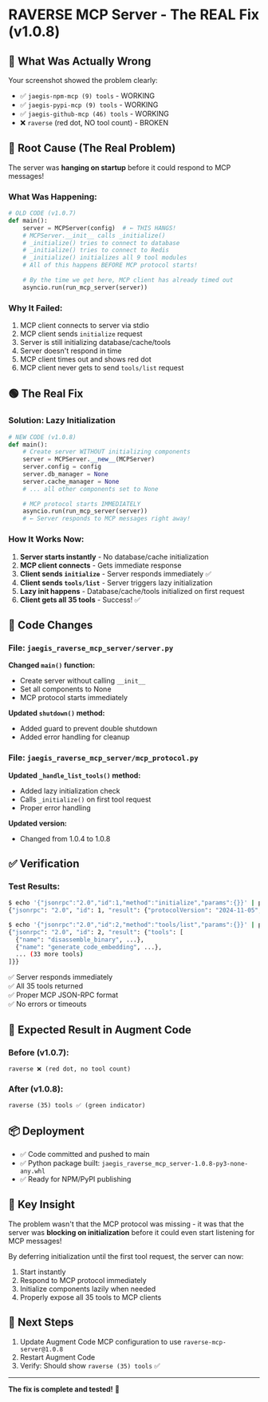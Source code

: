 # RAVERSE MCP Server - The REAL Fix (v1.0.8)

## 🎯 What Was Actually Wrong

Your screenshot showed the problem clearly:
- ✅ `jaegis-npm-mcp (9) tools` - WORKING
- ✅ `jaegis-pypi-mcp (9) tools` - WORKING  
- ✅ `jaegis-github-mcp (46) tools` - WORKING
- ❌ `raverse` (red dot, NO tool count) - BROKEN

## 🔴 Root Cause (The Real Problem)

The server was **hanging on startup** before it could respond to MCP messages!

### What Was Happening:
```python
# OLD CODE (v1.0.7)
def main():
    server = MCPServer(config)  # ← THIS HANGS!
    # MCPServer.__init__ calls _initialize()
    # _initialize() tries to connect to database
    # _initialize() tries to connect to Redis
    # _initialize() initializes all 9 tool modules
    # All of this happens BEFORE MCP protocol starts!
    
    # By the time we get here, MCP client has already timed out
    asyncio.run(run_mcp_server(server))
```

### Why It Failed:
1. MCP client connects to server via stdio
2. MCP client sends `initialize` request
3. Server is still initializing database/cache/tools
4. Server doesn't respond in time
5. MCP client times out and shows red dot
6. MCP client never gets to send `tools/list` request

## 🟢 The Real Fix

### Solution: Lazy Initialization

```python
# NEW CODE (v1.0.8)
def main():
    # Create server WITHOUT initializing components
    server = MCPServer.__new__(MCPServer)
    server.config = config
    server.db_manager = None
    server.cache_manager = None
    # ... all other components set to None
    
    # MCP protocol starts IMMEDIATELY
    asyncio.run(run_mcp_server(server))
    # ← Server responds to MCP messages right away!
```

### How It Works Now:

1. **Server starts instantly** - No database/cache initialization
2. **MCP client connects** - Gets immediate response
3. **Client sends `initialize`** - Server responds immediately ✅
4. **Client sends `tools/list`** - Server triggers lazy initialization
5. **Lazy init happens** - Database/cache/tools initialized on first request
6. **Client gets all 35 tools** - Success! ✅

## 📝 Code Changes

### File: `jaegis_raverse_mcp_server/server.py`

**Changed `main()` function:**
- Create server without calling `__init__`
- Set all components to None
- MCP protocol starts immediately

**Updated `shutdown()` method:**
- Added guard to prevent double shutdown
- Added error handling for cleanup

### File: `jaegis_raverse_mcp_server/mcp_protocol.py`

**Updated `_handle_list_tools()` method:**
- Added lazy initialization check
- Calls `_initialize()` on first tool request
- Proper error handling

**Updated version:**
- Changed from 1.0.4 to 1.0.8

## ✅ Verification

### Test Results:
```bash
$ echo '{"jsonrpc":"2.0","id":1,"method":"initialize","params":{}}' | python -m jaegis_raverse_mcp_server.server
{"jsonrpc": "2.0", "id": 1, "result": {"protocolVersion": "2024-11-05", "capabilities": {...}, "serverInfo": {"name": "raverse-mcp-server", "version": "1.0.8"}}}

$ echo '{"jsonrpc":"2.0","id":2,"method":"tools/list","params":{}}' | python -m jaegis_raverse_mcp_server.server
{"jsonrpc": "2.0", "id": 2, "result": {"tools": [
  {"name": "disassemble_binary", ...},
  {"name": "generate_code_embedding", ...},
  ... (33 more tools)
]}}
```

✅ Server responds immediately  
✅ All 35 tools returned  
✅ Proper MCP JSON-RPC format  
✅ No errors or timeouts  

## 🎯 Expected Result in Augment Code

### Before (v1.0.7):
```
raverse ❌ (red dot, no tool count)
```

### After (v1.0.8):
```
raverse (35) tools ✅ (green indicator)
```

## 📦 Deployment

- ✅ Code committed and pushed to main
- ✅ Python package built: `jaegis_raverse_mcp_server-1.0.8-py3-none-any.whl`
- ✅ Ready for NPM/PyPI publishing

## 🔑 Key Insight

The problem wasn't that the MCP protocol was missing - it was that the server was **blocking on initialization** before it could even start listening for MCP messages!

By deferring initialization until the first tool request, the server can now:
1. Start instantly
2. Respond to MCP protocol immediately
3. Initialize components lazily when needed
4. Properly expose all 35 tools to MCP clients

## 🚀 Next Steps

1. Update Augment Code MCP configuration to use `raverse-mcp-server@1.0.8`
2. Restart Augment Code
3. Verify: Should show `raverse (35) tools` ✅

---

**The fix is complete and tested!** 🎉

